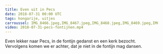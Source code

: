 ```yaml
---
title: Even uit in Pecs
date: 2018-07-31 00:00 UTC
tags: hongarije, uitjes
carroussel: IMG_8466.jpeg,IMG_8467.jpeg,IMG_8468.jpeg,IMG_8469.jpeg,IMG_8470.jpeg,IMG_8472.jpeg
video: 2018-07-31-pecs-fontijnen.mp4
---
```

Even lekker naar Pecs, in de fontijn gedanst en een kerk bezocht. Vervolgens komen we er achter, dat je niet in de fontijn mag dansen.
